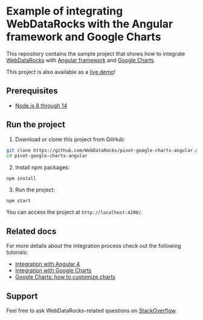 # Example of integrating WebDataRocks with the Angular framework and Google Charts 

This repository contains the sample project that shows how to integrate [WebDataRocks](https://www.webdatarocks.com/) with [Angular framework](https://angular.io/) and [Google Charts](https://developers.google.com/chart/).

This project is also available as a [live demo](https://codesandbox.io/s/6x4zx3xljr)!


## Prerequisites

- [Node.js 8 through 14](https://nodejs.org/en/)

## Run the project
1. Download or clone this project from GitHub:
```bash
git clone https://github.com/WebDataRocks/pivot-google-charts-angular.git
cd pivot-google-charts-angular
```
2. Install npm packages:
```
npm install
```
3. Run the project:
```
npm start
```
You can access the project at `http://localhost:4200/`.

## Related docs
For more details about the integration process check out the following tutorials:

* [Integration with Angular 4](https://www.webdatarocks.com/doc/integration-with-angular/)
* [Integration with Google Charts](https://www.webdatarocks.com/doc/integration-with-google-charts/)
* [Google Charts: how to customize charts](https://developers.google.com/chart/interactive/docs/customizing_charts)

## Support
Feel free to ask WebDataRocks-related questions on [StackOverflow](https://stackoverflow.com/questions/tagged/webdatarocks).

